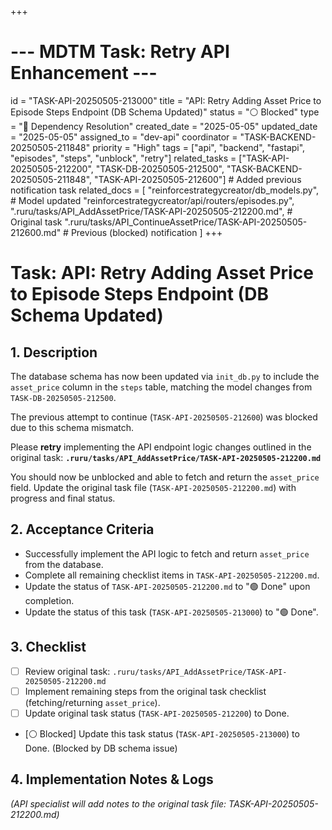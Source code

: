 +++
# --- MDTM Task: Retry API Enhancement ---
id = "TASK-API-20250505-213000"
title = "API: Retry Adding Asset Price to Episode Steps Endpoint (DB Schema Updated)"
status = "⚪ Blocked"
type = "🔗 Dependency Resolution"
created_date = "2025-05-05"
updated_date = "2025-05-05"
assigned_to = "dev-api"
coordinator = "TASK-BACKEND-20250505-211848"
priority = "High"
tags = ["api", "backend", "fastapi", "episodes", "steps", "unblock", "retry"]
related_tasks = ["TASK-API-20250505-212200", "TASK-DB-20250505-212500", "TASK-BACKEND-20250505-211848", "TASK-API-20250505-212600"] # Added previous notification task
related_docs = [
    "reinforcestrategycreator/db_models.py", # Model updated
    "reinforcestrategycreator/api/routers/episodes.py",
    ".ruru/tasks/API_AddAssetPrice/TASK-API-20250505-212200.md", # Original task
    ".ruru/tasks/API_ContinueAssetPrice/TASK-API-20250505-212600.md" # Previous (blocked) notification
    ]
+++

# Task: API: Retry Adding Asset Price to Episode Steps Endpoint (DB Schema Updated)

## 1. Description

The database schema has now been updated via `init_db.py` to include the `asset_price` column in the `steps` table, matching the model changes from `TASK-DB-20250505-212500`.

The previous attempt to continue (`TASK-API-20250505-212600`) was blocked due to this schema mismatch.

Please **retry** implementing the API endpoint logic changes outlined in the original task:
**`.ruru/tasks/API_AddAssetPrice/TASK-API-20250505-212200.md`**

You should now be unblocked and able to fetch and return the `asset_price` field. Update the original task file (`TASK-API-20250505-212200.md`) with progress and final status.

## 2. Acceptance Criteria

*   Successfully implement the API logic to fetch and return `asset_price` from the database.
*   Complete all remaining checklist items in `TASK-API-20250505-212200.md`.
*   Update the status of `TASK-API-20250505-212200.md` to "🟢 Done" upon completion.
*   Update the status of this task (`TASK-API-20250505-213000`) to "🟢 Done".

## 3. Checklist

*   [ ] Review original task: `.ruru/tasks/API_AddAssetPrice/TASK-API-20250505-212200.md`
*   [ ] Implement remaining steps from the original task checklist (fetching/returning `asset_price`).
*   [ ] Update original task status (`TASK-API-20250505-212200`) to Done.
*   [⚪ Blocked] Update this task status (`TASK-API-20250505-213000`) to Done. (Blocked by DB schema issue)

## 4. Implementation Notes & Logs

*(API specialist will add notes to the original task file: TASK-API-20250505-212200.md)*